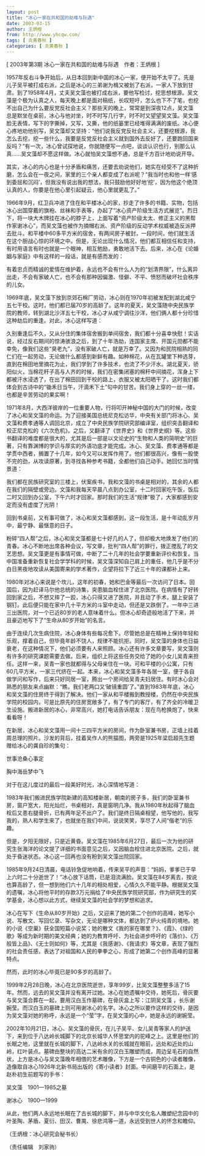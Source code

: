 ```yaml
---
layout: post
title: "冰心一家在共和国的劫难与际遇"
date: 2003-03-15
author: 王炳根
from: http://www.yhcqw.com/
tags: [ 炎黄春秋 ]
categories: [ 炎黄春秋 ]
---
```



[ 2003年第3期 冰心一家在共和国的劫难与际遇　作者：王炳根 ]


1957年反右斗争开始后，从日本回到新中国的冰心一家，便开始不太平了。先是儿子吴平被打成右派，之后是冰心的三弟谢为楫又被划了右派，一家人下放到甘肃。到了1958年4月，丈夫吴文藻也被打成右派，要他写检讨，挖思想根源。吴文藻是个极为认真之人，每天晚上都是面对稿纸，长叹短吁，怎么也下不了笔，也挖不出自己为什么要反党反社会主义？那些天的晚上，常常是到深夜12点，吴文藻总是默坐在桌前，冰心与他对坐，时不时写几行字，时不时又望望吴文藻。吴文藻脸无表情，写下的字撕掉，又写，又撕，他的纸篓里已经堆得满满的废纸。冰心便心疼地劝他别写，吴文藻却又坚持：“他们说我反党反社会主义，还要挖根源，我怎么去挖，挖一些什么，我要是反党反社会主义就到国外去反好了，还要跑回国来反吗？”有一次，冰心曾试探地说，你就随便写一点吧，谈谈认识也行，别那么认真……吴文藻却不愿这样做。冰心就怕吴文藻想不通，总是千方百计地劝说开导。


其实，冰心的内心也是十分矛盾和痛苦，还要去劝说他们，她实在经受不了这种折磨，怎么会在一夜之间，家里的三个亲人都变成了右派呢？“我当时也和他一样‘感到委屈和沉闷’，但我没有说出我的想法，我只鼓励他好好地‘挖’，因为他这个绝顶认真的人，你要是在他心里引起疑云，他心里就更乱了。”


1966年9月，红卫兵冲进了住在和平楼冰心的家，抄走了许多的书籍、实物，包括冰心出国穿戴的旗袍、丝袜和手表等，办起了“冰心资产阶级生活方式展览”。烈日下，将一块大木牌挂在冰心的脖子上，上面写着“资产阶级太太、修正主义的黑帮作家谢冰心”，而吴文藻也被作为摘帽右派、资产阶级的反动学术权威被造反派押去批斗。和平楼中60多平方米的宿舍，有两间房子被封，一段时间，他们就生活在这个胆战心惊的环境之中。但是，无论出现什么情况，他们都互相信任和支持，有时用语言有时也就是一个眼神，相互勉励，勇敢地活下去。后来，冰心在《论婚姻与家庭》中有这样的一段话，就是有感而发的：

有着忠贞而精诚的爱情在维护着，永远也不会有什么人为的“划清界限”，什么离异出走，不会有家破人亡，也不会有那种因偏激、怪僻、不平、愤怒而破坏社会秩序的儿女。


1969年底，吴文藻下放到京郊石棉厂劳动，冰心则在1970年初被发配到湖北咸宁五七干校。这时，他们都已届70岁的高龄了。这年的夏天，吴文藻随中央民族学院的教师，转到湖北沙洋五七干校，冰心才从咸宁调往沙洋，他们俩人都十分珍惜这种劫后的重逢。对此，冰心这样写道：


久别重逢后不久，又从分住的集体宿舍搬到单间宿舍，我们都十分喜幸快慰！实话说，经过反右期间的惊涛骇浪之后，到了十年浩劫，连国家主席、开国元勋都不能幸免，像我们这些“臭老九”，没有家破人亡，就是万幸了。又因为和民院相熟的同仁们在一起劳动，无论做什么都感到新鲜有趣。如种棉花，从在瓦罐里下种选芽，直到在棉田地里摘花为止，我们学到了许多技术，也流了不少汗水。湖北夏天，骄阳似火，当棉花秆子高与人齐的时候，我们在密集闭塞的棉秆中间摘花，浑身上下都被汗水浸透了，在出了棉田回到干校的路上，衣服又被太阳晒干了。这时我们都体会到古诗中的“锄禾日当午，汗滴禾下土”句中的甘苦。我们身上穿的一丝一缕，也都是辛苦劳动的果实啊！


1971年8月，大西洋彼岸的一位重要人物，行将叩开神秘中国的大门的时候，改变了冰心和吴文藻的命运。为了迎接美国总统尼克松访华，中央有关部门将冰心、吴文藻和费孝通等人调回北京，成立了中央民族学院研究部编译室，组织突击翻译和校正尼克松的《六次危机》。之后，又翻译了《世界史》和《世界史纲》等。这些书翻译的难度都是很大的，尤其是后一部是以文论史的“生物和人类的简明史”的巨著，只有靠渊博的学识与厚实的外语功底才能完成。冰心、吴文藻、费孝通等都是学贯中西者，搁置了十几年，如今又可以发挥作用了。他们都很高兴，像有一股使不完的劲，从攻读原著，到寻找各种参考书籍，全都他们自己动手。她回忆当时情景道：


我们都在民族研究室的三楼上，伏案疾书，我和文藻的书桌是相对的，其余的人都在我们的隔壁或旁边。文藻和我每天早晨八点到办公室，十二时回家吃午饭，饭后二时又回到办公室，下午六时才回家。那时我们的生活“规律”极了，大家都感到安定而没有虚度了光阴！

回到书桌前，又有事可做了，冰心和吴文藻都感到，这一段生活，是十年动乱岁月中，最宁静、最惬意的日子。


粉碎“四人帮”之后，冰心和吴文藻都是七十好几的人了，但却极大地焕发了他们的青春。冰心不断地出席各种会议，写文章，批判“四人帮”的罪行，拨正搅乱了的文艺思想。吴文藻更是有事情可做，中断了二十几年的社会学要重新评价和恢复。当中国准备重新恢复社会学学科的时候，吴文藻深知自己肩上的重任，他几乎是不分白日黑夜地攻读从美国寄来的学术著作，企望将拉下了近三十年的课都补上来。


1980年对冰心来说是个坎儿，这年的初春，她和巴金等最后一次访问了日本。回国后，因为赶译马尔他总统的诗集，突患脑血栓住进了北京医院。在病情有了好转回到家之后，不想又摔了一跤，冰心只得又进了医院，并且动了手术，腿上安装了钢钉。此后便只能在家中几十平方米的斗室中走动，但还是又跌倒了。一年中三进三出医院，对一个已近80岁的老人意味着什么。但冰心却奇迹般地活了下来，并且豪迈地写下了“生命从80岁开始”的名言。


由于连续几次生病住院，冰心身体有些每况愈下。尽管她总是在精神上保持年轻和乐观，撑着自己，但毕竟年龄不饶人，规律不能抗拒。同时，吴文藻的身体也日益衰老，在这种情况下，他们必须要有人来照顾。冰心还有许多文章要写，吴文藻则有许多的研究课题需要去做。后来，组织上将这些任务交给了她的小女儿吴青来担任。这样一来，吴青一家也就都得与父母亲住在一块。可和平楼的小公寓，只有60几平方米，一家三代挤在一起。本来，冰心和吴文藻多年各居一室，便于各自做学问和写作，后来只好同居一室，腾出一个房间给吴青夫妇居住。有时冰心会对熟悉的朋友来点幽默：“瞧，我们老两口又‘破镜重圆’了。”直到1983年年底，冰心和吴文藻的住房终于得到了解决。他们一家从和平楼搬到教授楼，仍然在中央民族学院的校园内，可是比原先的住房宽敞多了，有了专门的客厅，有了齐全的冷暖卫生设施。搬进新居的冰心，非常高兴，她打电话告诉朋友：现在鸟枪换炮了，快来看看呀！


在新居，冰心和吴文藻用一间十三四平方米的房间，作为卧室兼书房，正墙上挂着周总理的照片。沙发的背后，挂着吴作人的熊猫图，两旁是1925年梁启超先生题赠给冰心的龚自珍的集句：

世事沧桑心事定

胸中海岳梦中飞

对于在这儿度过的最后一段美好时光，冰心深情地写道：


1983年我们搬进民族学院新建的高知楼新居，朝南的房子多，我们的卧室兼书房，窗户宽大，阳光灿烂，书桌相对，真是窗明几净。我从1980年秋起得了脑血栓后又患右腿骨折，已有两年足不出户了。我们是终日隔桌相望，他写他的，我写我的，熟人和学生来了，也就坐在我们中间，说说笑笑，享尽了人间“偕老”的乐趣。


但是，夕阳无限好，只是近黄昏。吴文藻在1985年6月27日，最后一次为他的研究生张海洋的论文提了详细的书面意见之后，又因脑血栓住进北京医院。之后，就处于昏迷状态。冰心这一回再也没有盼到吴文藻出院回家。


1985年9月24日清晨，电话铃急促地响着，传来吴平的声音：“妈妈，爹爹已于早上六时二十分逝世了！”冰心放下话筒，已是泪流满脸。吴文藻在84岁离去，按说也算高龄了，但一想到他们六十几年的相处相爱，心情久久不能平静。根据吴文藻的遗嘱，冰心将他平时的存款3万元捐给了中央民族学院研究部，作为研究生的奖学基金，冰心想以此方式，继续吴文藻的社会学的梦想和追求。


冰心在写下《生命从80岁开始》之后，又迎来了她的第二个创作的高峰，她写小说、写散文、写回忆录、写杂文，无论是哪种文体，都达到了炉火纯青的境地。她的小说《空巢》获全国短篇小说奖；她的散文《我的家在哪里？》、《霞》、《绿的歌》等成为新时期的美文经典；她的为教育呼吁、为社会进步呼吁的《落价》、《万般皆上品》、《无士则如何》等，尤其是《我感谢》、《我请求》等文章，表现了强烈的社会责任感，表达了对祖国和人民的拳拳之心，形成了她第二个创作高峰的显著特点。

然而，此时的冰心毕竟已是90多岁的高龄了。


1999年2月28日晚，冰心在北京医院逝世，享年99岁，比吴文藻整整多活了15年。然而，远去的吴文藻并没有离开过她。冰心在她遗嘱中交待，她死后，骨灰要与吴文藻合葬在一起，要用汉白玉作墓碑，在骨灰盒上写：江阴吴文藻 
，长乐谢婉莹。而汉白玉的墓碑上则可用谢冰心的名字。冰心之所以要作这样的交待，是因为吴文藻对她的称呼，永远是一个“莹”字，在吴文藻的心中，她是永远的谢婉莹。


2002年10月21日，冰心、吴文藻的骨灰，在儿子吴平、女儿吴青等家人的护送下，来到位于八达岭长城脚下的北京长城华人怀思堂内的驼峰之上。这里是他们的长眠之地，这里就在长城的脚下，八达岭水关的长城就在眼前，远处和近处的山岭，红叶装点。墓碑由整块的高达二米有余的汉白玉雕塑而成，周边呈毛石的自然状，上方是冰心与吴文藻晚年相偎的艺术雕像，下方是一个古铜色的小读者雕像，造像取自冰心1926年北新书局出版的《寄小读者》封面。中间磨平的石面上，是赵朴初生前题写的手书：

吴文藻　1901—1985之墓

谢冰心　1900—1999

从此，他们两人永远地长眠在了古长城的脚下，并与中华文化名人雕塑纪念园中的叶圣陶、茅盾、夏衍、田汉、曹禺、徐悲鸿等一道，永远受到世人的怀念和瞻仰。

（王炳根：冰心研究会秘书长）

（责任编辑　刘家驹）


